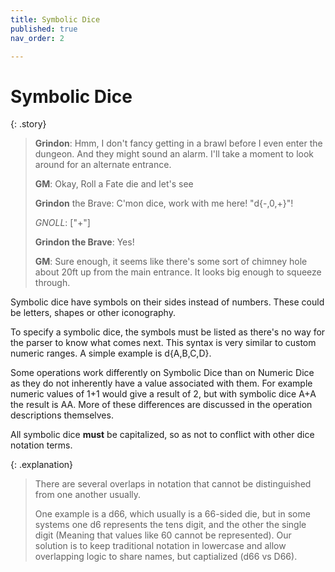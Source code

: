 ```yaml
---
title: Symbolic Dice
published: true
nav_order: 2

---
```


# Symbolic Dice

{: .story}
>
>**Grindon**: Hmm, I don't fancy getting in a brawl before I even enter the dungeon. And they might sound an alarm. I'll take a moment to look around for an alternate entrance.
>
>**GM**: Okay, Roll a Fate die and let's see
>
>**Grindon** the Brave: C'mon dice, work with me here! "d{-,0,+}"!
>
>*GNOLL*: ["+"]
>
>**Grindon the Brave**: Yes!
>
>**GM**: Sure enough, it seems like there's some sort of chimney hole about 20ft up from the main entrance. It looks big enough to squeeze through.


Symbolic dice have symbols on their sides instead of numbers. These could be letters, shapes or other iconography.

To specify a symbolic dice, the symbols must be listed as there's no way for the parser to know what comes next. This syntax is very similar to custom numeric ranges. A simple example is d{A,B,C,D}.

Some operations work differently on Symbolic Dice than on Numeric Dice as they do not inherently have a value associated with them. For example numeric values of 1+1 would give a result of 2, but with symbolic dice A+A the result is AA. More of these differences are discussed in the operation descriptions themselves.

All symbolic dice **must** be capitalized, so as not to conflict with other dice notation terms.

{: .explanation}
> There are several overlaps in notation that cannot be distinguished from one another usually.
>
> One example is a d66, which usually is a 66-sided die, but in some systems one d6 represents the tens digit, and the other the single digit (Meaning that values like 60 cannot be represented). Our solution is to keep traditional notation in lowercase and allow overlapping logic to share names, but captialized (d66 vs D66).
